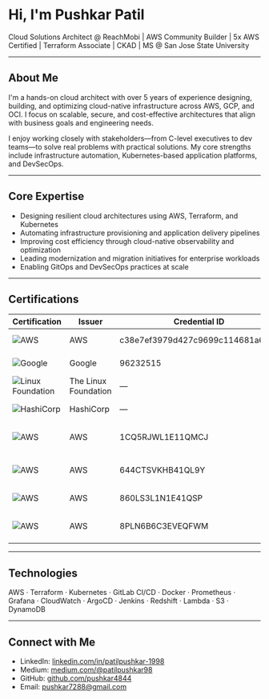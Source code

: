 # Hi, I'm Pushkar Patil

Cloud Solutions Architect @ ReachMobi | AWS Community Builder | 5x AWS Certified | Terraform Associate | CKAD | MS @ San Jose State University

---

## About Me

I'm a hands-on cloud architect with over 5 years of experience designing, building, and optimizing cloud-native infrastructure across AWS, GCP, and OCI. I focus on scalable, secure, and cost-effective architectures that align with business goals and engineering needs.

I enjoy working closely with stakeholders—from C-level executives to dev teams—to solve real problems with practical solutions. My core strengths include infrastructure automation, Kubernetes-based application platforms, and DevSecOps.

---

## Core Expertise

- Designing resilient cloud architectures using AWS, Terraform, and Kubernetes  
- Automating infrastructure provisioning and application delivery pipelines  
- Improving cost efficiency through cloud-native observability and optimization  
- Leading modernization and migration initiatives for enterprise workloads  
- Enabling GitOps and DevSecOps practices at scale  

---

## Certifications

| Certification | Issuer | Credential ID | Issued |
|--------------|--------|----------------|--------|
| ![AWS](https://img.shields.io/badge/-AWS%20DevOps%20Engineer%20Professional-black?style=flat&logo=amazon-aws&logoColor=white) | AWS | c38e7ef3979d427c9699c114681a6cc6 | Feb 2025 |
| ![Google](https://img.shields.io/badge/-Cloud%20Digital%20Leader-black?style=flat&logo=google&logoColor=white) | Google | 96232515 | Feb 2024 |
| ![Linux Foundation](https://img.shields.io/badge/-CKAD-black?style=flat&logo=linux-foundation&logoColor=white) | The Linux Foundation | — | Jan 2024 |
| ![HashiCorp](https://img.shields.io/badge/-Terraform%20Associate-black?style=flat&logo=terraform&logoColor=white) | HashiCorp | — | Nov 2023 |
| ![AWS](https://img.shields.io/badge/-ML%20Specialty-black?style=flat&logo=amazon-aws&logoColor=white) | AWS | 1CQ5RJWL1E11QMCJ | Sep 2020 *(expired)* |
| ![AWS](https://img.shields.io/badge/-Solutions%20Architect%20Associate-black?style=flat&logo=amazon-aws&logoColor=white) | AWS | 644CTSVKHB41QL9Y | Jan 2019 *(expired)* |
| ![AWS](https://img.shields.io/badge/-Developer%20Associate-black?style=flat&logo=amazon-aws&logoColor=white) | AWS | 860LS3L1N1E41QSP | Jul 2020 *(expired)* |
| ![AWS](https://img.shields.io/badge/-Solutions%20Architect%20Professional-black?style=flat&logo=amazon-aws&logoColor=white) | AWS | 8PLN6B6C3EVEQFWM | Jun 2020 *(expired)* |

---

## Technologies

AWS · Terraform · Kubernetes · GitLab CI/CD · Docker · Prometheus · Grafana · CloudWatch · ArgoCD · Jenkins · Redshift · Lambda · S3 · DynamoDB

---

## Connect with Me

- LinkedIn: [linkedin.com/in/patilpushkar-1998](https://www.linkedin.com/in/patilpushkar-1998/)
- Medium: [medium.com/@patilpushkar98](https://medium.com/@patilpushkar98)
- GitHub: [github.com/pushkar4844](https://github.com/pushkar4844)
- Email: pushkar7288@gmail.com

